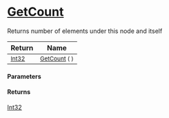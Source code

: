 # [GetCount](./HierarchyElement-100664123.md)

Returns number of elements under this node and itself

| Return | Name | 
| --- | --- | 
| <sub>[Int32](https://docs.microsoft.com/en-us/dotnet/api/System.Int32)</sub>| <sub>[GetCount](./HierarchyElement-100664123.md) (  )</sub>| <br>


#### Parameters

#### Returns
[Int32](https://docs.microsoft.com/en-us/dotnet/api/System.Int32)<br>
